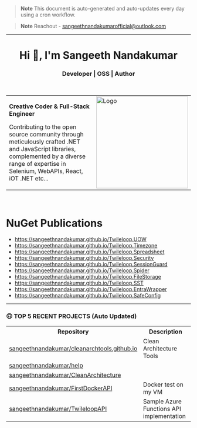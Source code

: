 > **Note**
> This document is auto-generated and auto-updates every day using a cron workflow.

> **Note**
> Reachout - sangeethnandakumarofficial@outlook.com

<hr/>

<h1 align="center">Hi 👋, I'm Sangeeth Nandakumar</h1>
<h3 align="center">Developer | OSS | Author</h3>

<br>

<table>
  <tr>
    <td>
      <p><b>Creative Coder &amp; Full-Stack Engineer</b></p>
      <p>Contributing to the open source community through meticulously crafted .NET and JavaScript libraries, complemented by a diverse range of expertise in Selenium, WebAPIs, React, iOT .NET etc...</p>
    </td>
    <td>
      <a href="https://avatars.githubusercontent.com/u/9011267?v=4">
        <img src="https://cdn.freebiesupply.com/logos/large/2x/open-source-logo-svg-vector.svg" alt="Logo" width="250">
      </a>
    </td>
  </tr>
</table>

<br>

# NuGet Publications
- https://sangeethnandakumar.github.io/Twileloop.UOW
- https://sangeethnandakumar.github.io/Twileloop.Timezone
- https://sangeethnandakumar.github.io/Twileloop.Spreadsheet
- https://sangeethnandakumar.github.io/Twileloop.Security
- https://sangeethnandakumar.github.io/Twileloop.SessionGuard
- https://sangeethnandakumar.github.io/Twileloop.Spider
- https://sangeethnandakumar.github.io/Twileloop.FileStorage
- https://sangeethnandakumar.github.io/Twileloop.SST
- https://sangeethnandakumar.github.io/Twileloop.EntraWrapper
- https://sangeethnandakumar.github.io/Twileloop.SafeConfig

---

### 🙃 TOP 5 RECENT PROJECTS (Auto Updated)

<table>
  <tr>
    <th>Repository</th>
    <th>Description</th>
  </tr>

  <tr>
    <td><a href="https://github.com/sangeethnandakumar/cleanarchtools.github.io">sangeethnandakumar/cleanarchtools.github.io</a></td>
    <td>Clean Architecture Tools</td>
  </tr>
  <tr>
    <td><a href="https://github.com/sangeethnandakumar/help">sangeethnandakumar/help</a></td>
    <td></td>
  </tr>
  <tr>
    <td><a href="https://github.com/sangeethnandakumar/CleanArchitecture">sangeethnandakumar/CleanArchitecture</a></td>
    <td></td>
  </tr>
  <tr>
    <td><a href="https://github.com/sangeethnandakumar/FirstDockerAPI">sangeethnandakumar/FirstDockerAPI</a></td>
    <td>Docker test on my VM</td>
  </tr>
  <tr>
    <td><a href="https://github.com/sangeethnandakumar/TwileloopAPI">sangeethnandakumar/TwileloopAPI</a></td>
    <td>Sample Azure Functions API implementation</td>
  </tr>
</table>

